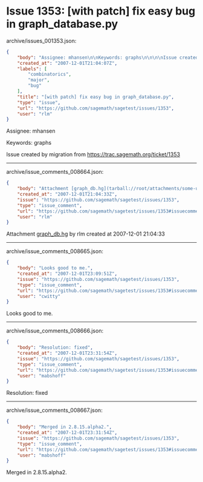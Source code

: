 # Issue 1353: [with patch] fix easy bug in graph_database.py

archive/issues_001353.json:
```json
{
    "body": "Assignee: mhansen\n\nKeywords: graphs\n\n\n\nIssue created by migration from https://trac.sagemath.org/ticket/1353\n\n",
    "created_at": "2007-12-01T21:04:07Z",
    "labels": [
        "combinatorics",
        "major",
        "bug"
    ],
    "title": "[with patch] fix easy bug in graph_database.py",
    "type": "issue",
    "url": "https://github.com/sagemath/sagetest/issues/1353",
    "user": "rlm"
}
```
Assignee: mhansen

Keywords: graphs



Issue created by migration from https://trac.sagemath.org/ticket/1353





---

archive/issue_comments_008664.json:
```json
{
    "body": "Attachment [graph_db.hg](tarball://root/attachments/some-uuid/ticket1353/graph_db.hg) by rlm created at 2007-12-01 21:04:33",
    "created_at": "2007-12-01T21:04:33Z",
    "issue": "https://github.com/sagemath/sagetest/issues/1353",
    "type": "issue_comment",
    "url": "https://github.com/sagemath/sagetest/issues/1353#issuecomment-8664",
    "user": "rlm"
}
```

Attachment [graph_db.hg](tarball://root/attachments/some-uuid/ticket1353/graph_db.hg) by rlm created at 2007-12-01 21:04:33



---

archive/issue_comments_008665.json:
```json
{
    "body": "Looks good to me.",
    "created_at": "2007-12-01T23:09:51Z",
    "issue": "https://github.com/sagemath/sagetest/issues/1353",
    "type": "issue_comment",
    "url": "https://github.com/sagemath/sagetest/issues/1353#issuecomment-8665",
    "user": "cwitty"
}
```

Looks good to me.



---

archive/issue_comments_008666.json:
```json
{
    "body": "Resolution: fixed",
    "created_at": "2007-12-01T23:31:54Z",
    "issue": "https://github.com/sagemath/sagetest/issues/1353",
    "type": "issue_comment",
    "url": "https://github.com/sagemath/sagetest/issues/1353#issuecomment-8666",
    "user": "mabshoff"
}
```

Resolution: fixed



---

archive/issue_comments_008667.json:
```json
{
    "body": "Merged in 2.8.15.alpha2.",
    "created_at": "2007-12-01T23:31:54Z",
    "issue": "https://github.com/sagemath/sagetest/issues/1353",
    "type": "issue_comment",
    "url": "https://github.com/sagemath/sagetest/issues/1353#issuecomment-8667",
    "user": "mabshoff"
}
```

Merged in 2.8.15.alpha2.
